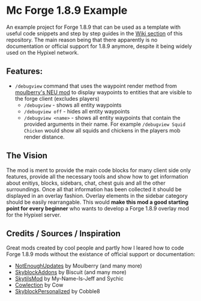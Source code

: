 # Mc Forge 1.8.9 Example
An example project for Forge 1.8.9 that can be used as a template with useful code snippets and step by step guides in the [Wiki section](https://github.com/doej1367/McForge189Sample/wiki) of this repository. The main reason being that there apparently is no documentation or official support for 1.8.9 anymore, despite it being widely used on the Hypixel network.

## Features:
- `/debugview` command that uses the waypoint render method from [moulberry's NEU mod](https://github.com/Moulberry/NotEnoughUpdates/blob/master/src/main/java/io/github/moulberry/notenoughupdates/core/util/render/RenderUtils.java) to display waypoints to entities that are visible to the forge client (excludes players)
    - `/debugview` - shows all entity waypoints
    - `/debugview off` - hides all entity waypoints
    - `/debugview <name>` - shows all entity waypoints that contain the provided arguments in their name. For example `/debugview Squid Chicken` would show all squids and chickens in the players mob render distance.

## The Vision
The mod is ment to provide the main code blocks for many client side only features, provide all the necessary tools and show how to get information about enitiys, blocks, sidebars, chat, chest guis and all the other surroundings. Once all that information has been collected it should be displayed in an overlay fashion. Overlay elements in the sidebar category should be easily rearrangable. This would **make this mod a good starting point for every beginner** who wants to develop a Forge 1.8.9 overlay mod for the Hypixel server.

## Credits / Sources / Inspiration
Great mods created by cool people and partly how I leared how to code Forge 1.8.9 mods without the existance of official support or documentation:
- [NotEnoughUpdates](https://github.com/Moulberry/NotEnoughUpdates) by Moulberry (and many more)
- [SkyblockAddons](https://github.com/BiscuitDevelopment/SkyblockAddons) by Biscuit (and many more)
- [SkytilsMod](https://github.com/Skytils/SkytilsMod) by My-Name-Is-Jeff and Sychic
- [Cowlection](https://github.com/cow-mc/Cowlection) by Cow
- [SkyblockPersonalized](https://github.com/Cobble8/SkyblockPersonalized/) by Cobble8
